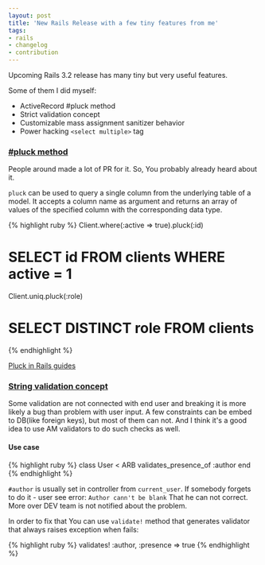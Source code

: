 ```yaml
---
layout: post
title: 'New Rails Release with a few tiny features from me'
tags: 
- rails
- changelog
- contribution
---
```


Upcoming Rails 3.2 release has many tiny but very useful features.

Some of them I did myself:


* ActiveRecord #pluck method
* Strict validation concept
* Customizable mass assignment sanitizer behavior
* Power hacking `<select multiple>` tag

### [#pluck method](https://github.com/rails/rails/commit/a382d60f6abc94b6a965525872f858e48abc00de)

People around made a lot of PR for it. So, You probably already heard about it.

`pluck` can be used to query a single column from the underlying table of a model. It accepts a column name as argument and returns an array of values of the specified column with the corresponding data type.

{% highlight ruby %}
Client.where(:active => true).pluck(:id)
# SELECT id FROM clients WHERE active = 1

Client.uniq.pluck(:role)
# SELECT DISTINCT role FROM clients
{% endhighlight %}

[Pluck in Rails guides](http://edgeguides.rubyonrails.org/active_record_querying.html#pluck)

### [String validation concept](https://github.com/rails/rails/commit/8620bf90c5e486e1ec44b9aabb63f8c848668ed2)

Some validation are not connected with end user and breaking it is more likely a bug than problem with user input. A few constraints can be embed to DB(like foreign keys), but most of them can not. And I think it's a good idea to use AM validators to do such checks as well.

#### Use case

{% highlight ruby %}
class User < ARB
  validates_presence_of :author
end
{% endhighlight %}

`#author` is usually set in controller from `current_user`. If somebody forgets to do it - user see error: 
`Author cann't be blank` That he can not correct. More over DEV team is not notified about the problem.

In order to fix that You can use `validate!` method that generates validator that always raises exception when fails:

{% highlight ruby %}
  validates! :author, :presence => true
{% endhighlight %}


